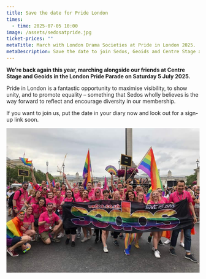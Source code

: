 ```yaml
---
title: Save the date for Pride London
times:
  - time: 2025-07-05 10:00
image: /assets/sedosatpride.jpg
ticket-prices: ""
metaTitle: March with London Drama Societies at Pride in London 2025.
metaDescription: Save the date to join Sedos, Geoids and Centre Stage at Pride in London 2025
---
```

**We’re back again this year, marching alongside our friends at Centre Stage and Geoids in the London Pride Parade on Saturday 5 July 2025.**

Pride in London is a fantastic opportunity to maximise visibility, to show unity, and to promote equality – something that Sedos wholly believes is the way forward to reflect and encourage diversity in our membership.

If you want to join us, put the date in your diary now and look out for a sign-up link soon.

![](/assets/sedosatpride.jpg "Sedos marches at Pride in London in 2019")